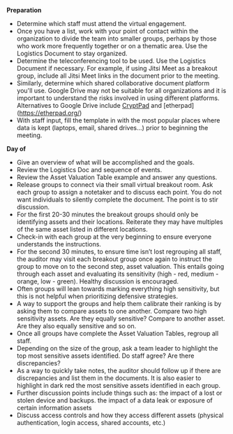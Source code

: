 **Preparation**
* Determine which staff must attend the virtual engagement. 
* Once you have a list, work with your point of contact within the organization to divide the team into smaller groups, perhaps by those who work more frequently together or on a thematic area. Use the Logistics Document to stay organized. 
* Determine the teleconferencing tool to be used. Use the Logistics Document if necessary. For example, if using Jitsi Meet as a breakout group, include all Jitsi Meet links in the document prior to the meeting.
* Similarly, determine which shared collaborative document platform you'll use. Google Drive may not be suitable for all organizations and it is important to understand the risks involved in using different platforms. Alternatives to Google Drive include [CryptPad](https://cryptpad.fr/) and [etherpad] (https://etherpad.org/)
* With staff input, fill the template in with the most popular places where data is kept (laptops, email, shared drives...) prior to beginning the meeting.

**Day of**
* Give an overview of what will be accomplished and the goals.
* Review the Logistics Doc and sequence of events.
* Review the Asset Valuation Table example and answer any questions.
* Release groups to connect via their small virtual breakout room. Ask each group to assign a notetaker and to discuss each point. You do not want individuals to silently complete the document. The point is to stir discussion.
* For the first 20-30 minutes the breakout groups should only be identifying assets and their locations. Reiterate they may have multiples of the same asset listed in different locations.
* Check-in with each group at the very beginning to ensure everyone understands the instructions.
* For the second 30 minutes, to ensure time isn’t lost regrouping all staff, the auditor may visit each breakout group once again to instruct the group to move on to the second step, asset valuation. This entails going through each asset and evaluating its sensitivity (high - red, medium - orange, low - green). Healthy discussion is encouraged.
* Often groups will lean towards marking everything high sensitivity, but this is not helpful when prioritizing defensive strategies.
* A way to support the groups and help them calibrate their ranking is by asking them to compare assets to one another. Compare two high sensitivity assets. Are they equally sensitive? Compare to another asset. Are they also equally sensitive and so on. 
* Once all groups have complete the Asset Valuation Tables, regroup all staff.
* Depending on the size of the group, ask a team leader to highlight the top most sensitive assets identified. Do staff agree? Are there discrepancies? 
* As a way to quickly take notes, the auditor should follow up if there are discrepancies and list them in the documents. It is also easier to highlight in dark red the most sensitive assets identified in each group.
* Further discussion points include things such as:
the impact of a lost or stolen device and backups.
the impact of a data leak or exposure of certain information assets
* Discuss access controls and how they access different assets (physical authentication, login access, shared accounts, etc.)
